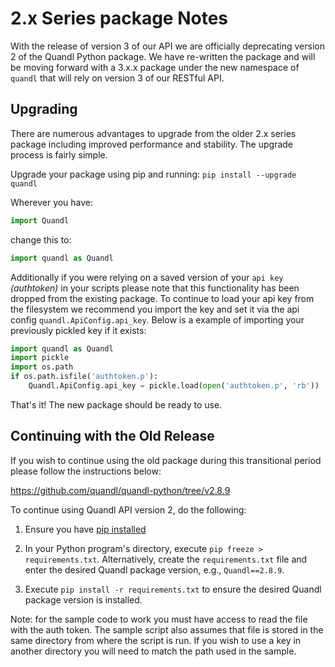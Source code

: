 # 2.x Series package Notes

With the release of version 3 of our API we are officially deprecating version 2 of the Quandl Python package. We have re-written the package and will be moving forward with a 3.x.x package under the new namespace of `quandl` that will rely on version 3 of our RESTful API.

## Upgrading

There are numerous advantages to upgrade from the older 2.x series package including improved performance and stability. The upgrade process is fairly simple. 

Upgrade your package using pip and running: `pip install --upgrade quandl`

Wherever you have: 

```python
import Quandl
```

change this to: 

```python
import quandl as Quandl
```

Additionally if you were relying on a saved version of your `api key` _(authtoken)_ in your scripts please note that this functionality has been dropped from the existing package. To continue to load your api key from the filesystem we recommend you import the key and set it via the api config `quandl.ApiConfig.api_key`. Below is a example of importing your previously pickled key if it exists:

```python
import quandl as Quandl
import pickle
import os.path
if os.path.isfile('authtoken.p'):
    Quandl.ApiConfig.api_key = pickle.load(open('authtoken.p', 'rb'))
```

That's it! The new package should be ready to use.

## Continuing with the Old Release

If you wish to continue using the old package during this transitional period please follow the instructions below: 

https://github.com/quandl/quandl-python/tree/v2.8.9

To continue using Quandl API version 2, do the following:

1. Ensure you have [pip installed](https://pip.pypa.io/en/latest/installing.html)

2. In your Python program's directory, execute `pip freeze > requirements.txt`. Alternatively, create the `requirements.txt` file and enter the desired Quandl package version, e.g., `Quandl==2.8.9`.

3. Execute `pip install -r requirements.txt` to ensure the desired Quandl package version is installed.

Note: for the sample code to work you must have access to read the file with the auth token. The sample script also assumes that file is stored in the same directory from where the script is run. If you wish to use a key in another directory you will need to match the path used in the sample.
